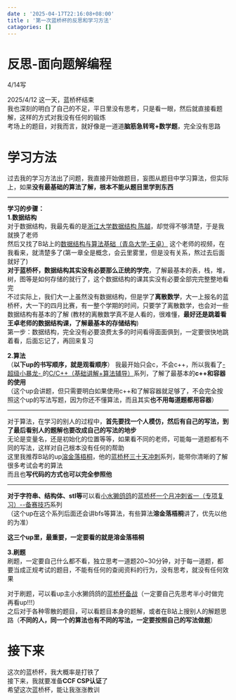 ```yaml
---
date : '2025-04-17T22:16:08+08:00'
title : '第一次蓝桥杯的反思和学习方法'
catagories: []
---
```

# 反思-面向题解编程

4/14写

2025/4/12
这一天，蓝桥杯结束  
我也深刻的明白了自己的不足，平日里没有思考，只是看一眼，然后就直接看题解，这样的方式对我没有任何的锻炼  
考场上的题目，对我而言，就好像是一道道**脑筋急转弯+数学题**，完全没有思路

# 学习方法
过去我的学习方法出了问题，我直接开始做题目，妄图从题目中学习算法，但实际上，如果**没有最基础的算法了解，根本不能从题目里学到东西**

---

**学习的步骤：**  
**1.数据结构**  
对于数据结构，我最先看的是[浙江大学数据结构 陈越](https://www.bilibili.com/video/BV1H4411N7oD/?spm_id_from=333.337.search-card.all.click&vd_source=7382d11a54f8a0e8a3163cc36fe6f157)，却觉得不够清楚，于是我就换了老师  
然后又找了B站上的[数据结构与算法基础（青岛大学-王卓）](https://www.bilibili.com/video/BV1nJ411V7bd/?spm_id_from=333.337.search-card.all.click&vd_source=7382d11a54f8a0e8a3163cc36fe6f157)
这个老师的视频，在我看来，就清楚多了(第一章全是概念，会云里雾里，但是没有关系，熬过去后面就好了)  
**对于蓝桥杯，数据结构其实没有必要那么正统的学完**，了解最基本的表，栈，堆，树，图等是如何存储的就行了，这个数据结构的课其实没有必要全部完完整整地看完  
不过实际上，我们大一上虽然没有数据结构，但是学了**离散数学**，大一上报名的蓝桥杯，大一下的四月比赛，有一整个学期的时间，只要学了离散数学，也会对一些数据结构有基本的了解
(教材的离散数学真不是人看的，很难懂，**最好还是跳着看王卓老师的数据结构课，了解最基本的存储结构**)  
第一步：数据结构，完全没有必要浪费太多的时间看得面面俱到，一定要很快地跳着看，后面忘记了，再回来复习

**2.算法**  
（**以下up的书写顺序，就是观看顺序**）
我最开始只会c，不会c++，所以我看了[-超级小暴龙-
](https://space.bilibili.com/1929366563)的[C/C++（基础讲解+算法辅导）](https://www.bilibili.com/video/BV1M1YLePE4u/?spm_id_from=333.337.search-card.all.click&vd_source=7382d11a54f8a0e8a3163cc36fe6f157)系列，了解了最基本的**c++和容器的使用**  
（这个up会讲题，但只需要明白如果使用c++和了解容器就足够了，不会完全按照这个up的写法写题，因为你还不懂算法，而且其实**也不用每道题都用容器**）

***

对于算法，在学习的别人的过程中，**首先要找一个人模仿，然后有自己的写法，到了最后看别人的题解也要改成自己的写法的地步**  
无论是变量名，还是初始化的位置等等，如果看不同的老师，可能每一道题都有不同的写法，这样对自己根本没有任何的帮助  
这里我推荐B站的up[溶金落梧桐](https://space.bilibili.com/40733116)，他的[蓝桥杯三十天冲刺](https://www.bilibili.com/video/BV1oTcUexEht?spm_id_from=333.788.videopod.sections&vd_source=7382d11a54f8a0e8a3163cc36fe6f157)系列，能带你清晰的了解很多考试会考的算法  
而且也**写代码的方式也可以完全参照他**

***

**对于字符串、结构体、stl等**可以看[小水獭鸽鸽](https://space.bilibili.com/668396100/upload/video)的[蓝桥杯一个月冲刺省一（专项复习）--备赛技巧](https://www.bilibili.com/video/BV1Uz421Q7jQ/?spm_id_from=333.1387.upload.video_card.click&vd_source=7382d11a54f8a0e8a3163cc36fe6f157)系列  
（这个up在这个系列后面还会讲bfs等算法，有些算法**溶金落梧桐**讲了，优先以他的为准）

**这三个up里，最重要，一定要看的就是溶金落梧桐**

**3.刷题**  
刷题，一定要自己什么都不看，独立思考一道题20~30分钟，对于每一道题，都要当成正规考试的题目，不能有任何的查阅资料的行为，没有思考，就没有任何效果  

对于刷题，可以看up主小水獭鸽鸽的[蓝桥杯备战](https://www.bilibili.com/video/BV1eZ421a7VU/?spm_id_from=333.1387.upload.video_card.click&vd_source=7382d11a54f8a0e8a3163cc36fe6f157)（一定要自己先思考半小时做完再看up!!!）  
之后对于各种零散的题目，可以看题目本身的题解，或者在B站上搜别人的解题思路（**不同的人，同一个的算法也有不同的写法，一定要按照自己的写法做题**）

# 接下来

这次的蓝桥杯，我大概率是打铁了  
接下来，我就要准备**CCF CSP认证**了  
希望这次蓝桥杯，能让我涨涨教训

